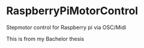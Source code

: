 RaspberryPiMotorControl
=======================

Stepmotor control for Raspberry pi via OSC/Midi


This is from my Bachelor thesis
